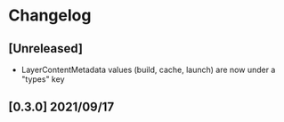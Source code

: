 # Changelog

## [Unreleased]

- LayerContentMetadata values (build, cache, launch) are now under a "types" key

## [0.3.0] 2021/09/17
